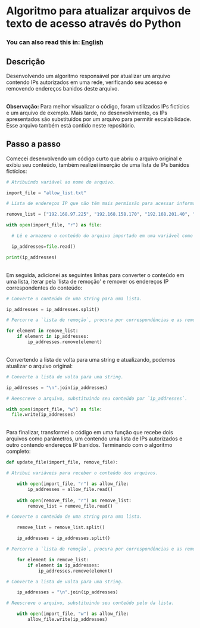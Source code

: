 <h1>Algoritmo para atualizar arquivos de texto de acesso através do Python</h1>

### You can also read this in: [English](https://github.com/GLMello/Pyth-Updt-Alg)

<h2>Descrição</h2>
Desenvolvendo um algoritmo responsável por atualizar um arquivo contendo IPs autorizados em uma rede, verificando seu acesso e removendo endereços banidos deste arquivo. <br> <br />

**Observação:** Para melhor visualizar o código, foram utilizados IPs fictícios e um arquivo de exemplo. Mais tarde, no desenvolvimento, os IPs apresentados são substituídos por um arquivo para permitir escalabilidade. Esse arquivo também está contido neste repositório. <br>
<h2>Passo a passo</h2>
Comecei desenvolvendo um código curto que abriu o arquivo original e exibiu seu conteúdo, também realizei inserção de uma lista de IPs banidos fictícios:
<br/>

```python
# Atribuindo variável ao nome do arquivo.

import_file = "allow_list.txt"

# Lista de endereços IP que não têm mais permissão para acessar informações restritas.

remove_list = ["192.168.97.225", "192.168.158.170", "192.168.201.40", "192.168.58.57"]

with open(import_file, "r") as file:

  # Lê e armazena o conteúdo do arquivo importado em uma variável como uma string.

  ip_addresses=file.read()

print(ip_addresses)
```
<br/>
Em seguida, adicionei as seguintes linhas para converter o conteúdo em uma lista, iterar pela 'lista de remoção' e remover os endereços IP correspondentes do conteúdo:  
<br/>

```python
# Converte o conteúdo de uma string para uma lista.

ip_addresses = ip_addresses.split()

# Percorre a `lista de remoção`, procura por correspondências e as remove da lista.

for element in remove_list:
    if element in ip_addresses: 
        ip_addresses.remove(element)
```
<br />
Convertendo a lista de volta para uma string e atualizando, podemos atualizar o arquivo original:
<br />

```python
# Converte a lista de volta para uma string.

ip_addresses = "\n".join(ip_addresses)

# Reescreve o arquivo, substituindo seu conteúdo por `ip_addresses`.

with open(import_file, "w") as file:
  file.write(ip_addresses)
```
<br />
Para finalizar, transformei o código em uma função que recebe dois arquivos como parâmetros, um contendo uma lista de IPs autorizados e outro contendo endereços IP banidos. Terminando com o algoritmo completo:
<br/>

```python
def update_file(import_file, remove_file):

# Atribui variáveis para receber o conteúdo dos arquivos.

    with open(import_file, "r") as allow_file:
        ip_addresses = allow_file.read()
    
    with open(remove_file, "r") as remove_list: 
        remove_list = remove_file.read()

# Converte o conteúdo de uma string para uma lista.

    remove_list = remove_list.split()

    ip_addresses = ip_addresses.split()

# Percorre a `lista de remoção`, procura por correspondências e as remove da lista.

    for element in remove_list:
        if element in ip_addresses:
            ip_addresses.remove(element)

# Converte a lista de volta para uma string.

    ip_addresses = "\n".join(ip_addresses)

# Reescreve o arquivo, substituindo seu conteúdo pelo da lista.

    with open(import_file, "w") as allow_file:
        allow_file.write(ip_addresses)
```
